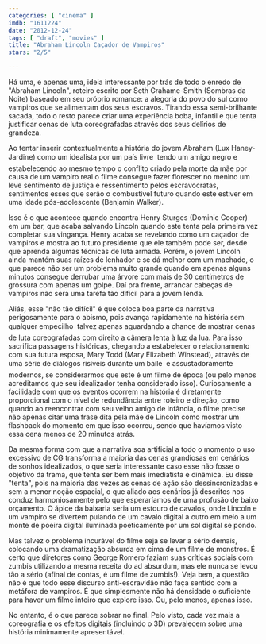```yaml
---
categories: [ "cinema" ]
imdb: "1611224"
date: "2012-12-24"
tags: [ "draft", "movies" ]
title: "Abraham Lincoln Caçador de Vampiros"
stars: "2/5"

---
```

Há uma, e apenas uma, ideia interessante por trás de todo o enredo de "Abraham Lincoln", roteiro escrito por Seth Grahame-Smith (Sombras da Noite) baseado em seu próprio romance: a alegoria do povo do sul como vampiros que se alimentam dos seus escravos. Tirando essa semi-brilhante sacada, todo o resto parece criar uma experiência boba, infantil e que tenta justificar cenas de luta coreografadas através dos seus delírios de grandeza.

Ao tentar inserir contextualmente a história do jovem Abraham (Lux Haney-Jardine) como um idealista por um país livre  tendo um amigo negro  e estabelecendo ao mesmo tempo o conflito criado pela morte da mãe por causa de um vampiro real o filme consegue fazer florescer no menino um leve sentimento de justiça e ressentimento pelos escravocratas, sentimentos esses que serão o combustível futuro quando este estiver em uma idade pós-adolescente (Benjamin Walker).

Isso é o que acontece quando encontra Henry Sturges (Dominic Cooper) em um bar, que acaba salvando Lincoln quando este tenta pela primeira vez completar sua vingança. Henry acaba se revelando como um caçador de vampiros e mostra ao futuro presidente que ele também pode ser, desde que aprenda algumas técnicas de luta armada. Porém, o jovem Lincoln ainda mantém suas raízes de lenhador e se dá melhor com um machado, o que parece não ser um problema muito grande quando em apenas alguns minutos consegue derrubar uma árvore com mais de 30 centímetros de grossura com apenas um golpe. Daí pra frente, arrancar cabeças de vampiros não será uma tarefa tão difícil para a jovem lenda.

Aliás, esse "não tão difícil" é que coloca boa parte da narrativa perigosamente para o abismo, pois avança rapidamente na história sem qualquer empecilho  talvez apenas aguardando a chance de mostrar cenas de luta coreografadas com direito a câmera lenta à luz da lua. Para isso sacrifica passagens históricas, chegando a estabelecer o relacionamento com sua futura esposa, Mary Todd (Mary Elizabeth Winstead), através de uma série de diálogos risíveis durante um baile  e assustadoramente modernos, se considerarmos que este é um filme de época (ou pelo menos acreditamos que seu idealizador tenha considerado isso). Curiosamente a facilidade com que os eventos ocorrem na história é diretamente proporcional com o nível de redundância entre roteiro e direção, como quando ao reencontrar com seu velho amigo de infância, o filme precise não apenas citar uma frase dita pela mãe de Lincoln como mostrar um flashback do momento em que isso ocorreu, sendo que havíamos visto essa cena menos de 20 minutos atrás.

Da mesma forma com que a narrativa soa artificial a todo o momento o uso excessivo de CG transforma a maioria das cenas grandiosas em cenários de sonhos idealizados, o que seria interessante caso esse não fosse o objetivo da trama, que tenta ser bem mais imediatista e dinâmica. Eu disse "tenta", pois na maioria das vezes as cenas de ação são dessincronizadas e sem a menor noção espacial, o que aliado aos cenários já descritos nos conduz harmoniosamente pelo que esperaríamos de uma profusão de baixo orçamento. O ápice da baixaria seria um estouro de cavalos, onde Lincoln e um vampiro se divertem pulando de um cavalo digital a outro em meio a um monte de poeira digital iluminada poeticamente por um sol digital se pondo.

Mas talvez o problema incurável do filme seja se levar a sério demais, colocando uma dramatização absurda em cima de um filme de monstros. É certo que diretores como George Romero faziam suas críticas sociais com zumbis utilizando a mesma receita do ad absurdum, mas ele nunca se levou tão a sério (afinal de contas, é um filme de zumbis!). Veja bem, a questão não é que todo esse discurso anti-escravidão não faça sentido com a metáfora de vampiros. É que simplesmente não há densidade o suficiente para haver um filme inteiro que explore isso. Ou, pelo menos, apenas isso.

No entanto, é o que parece sobrar no final. Pelo visto, cada vez mais a coreografia e os efeitos digitais (incluindo o 3D) prevalecem sobre uma história minimamente apresentável.

